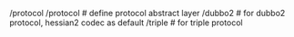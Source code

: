 /protocol
    /protocol # define protocol abstract layer
    /dubbo2   # for dubbo2 protocol, hessian2 codec as default
    /triple   # for triple protocol